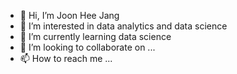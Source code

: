 - 👋 Hi, I’m Joon Hee Jang
- 👀 I’m interested in data analytics and data science
- 🌱 I’m currently learning data science
- 💞️ I’m looking to collaborate on ...
- 📫 How to reach me ...

<!---
jhjang101/jhjang101 is a ✨ special ✨ repository because its `README.md` (this file) appears on your GitHub profile.
You can click the Preview link to take a look at your changes.
--->
